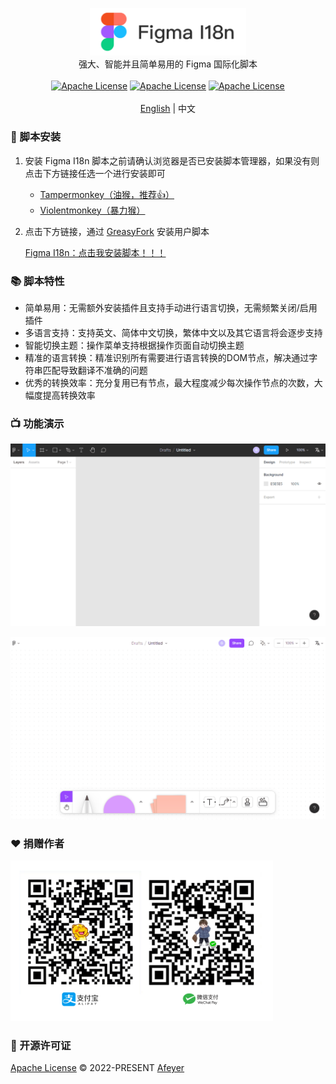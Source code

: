 <p align="center">
  <img width="250" src="./docs/figma-i18n-logo.png" alt="i18n.js">
  <br>
  强大、智能并且简单易用的 Figma 国际化脚本
  <br>
  <br>
  <a href="https://svelte.dev/"><img src="https://img.shields.io/:Svelte-3.0.0-green.svg" alt="Apache License"></a>
  <a href="https://www.typescriptlang.org/"><img src="https://img.shields.io/:TypeScript-4.0.0-yellow.svg" alt="Apache License"></a>
  <a href="https://github.com/NICEXAI/figma-i18n/blob/main/LICENSE"><img src="https://img.shields.io/:License-Apache-blue.svg" alt="Apache License"></a>
  <br>
  <br>
  <a href="./README.md">English</a> | 中文
</p>


### 💽 脚本安装

1. 安装 Figma I18n 脚本之前请确认浏览器是否已安装脚本管理器，如果没有则点击下方链接任选一个进行安装即可
   
   * [Tampermonkey（油猴，推荐👍）](https://www.tampermonkey.net/)
   * [Violentmonkey（暴力猴）](https://violentmonkey.github.io/get-it/)
  
2. 点击下方链接，通过 [GreasyFork](https://greasyfork.org/zh-CN) 安装用户脚本
   
   [Figma I18n：点击我安装脚本！！！](https://greasyfork.org/zh-CN/scripts/440348-figma-i18n)

### 📚 脚本特性

* 简单易用：无需额外安装插件且支持手动进行语言切换，无需频繁关闭/启用插件
* 多语言支持：支持英文、简体中文切换，繁体中文以及其它语言将会逐步支持
* 智能切换主题：操作菜单支持根据操作页面自动切换主题
* 精准的语言转换：精准识别所有需要进行语言转换的DOM节点，解决通过字符串匹配导致翻译不准确的问题
* 优秀的转换效率：充分复用已有节点，最大程度减少每次操作节点的次数，大幅度提高转换效率
  
### 📺 功能演示

![Fiama I18n 脚本演示](./docs/figma-i18n-dark.gif)

![Fiama I18n 脚本演示](./docs/figma-i18n-light.gif)

### ❤️ 捐赠作者

<img width="420" src="./docs/payment.png" />

### 📄 开源许可证

[Apache License](https://github.com/NICEXAI/figma-i18n/blob/main/LICENSE) © 2022-PRESENT [Afeyer](https://github.com/NICEXAI)